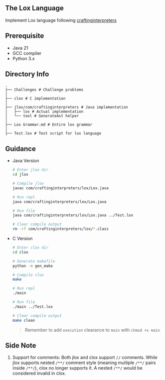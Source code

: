 ## The Lox Language

Implement Lox language following [craftinginterpreters](https://craftinginterpreters.com/contents.html)

## Prerequisite

- Java 21
- GCC compiler
- Python 3.x


## Directory Info

```text
.
├── Challenges # Challenge problems
│
├── clox # C implementation
│ 
├── jlox/com/craftinginterpreters # Java implementation
│   ├── lox # Actual implementation
│   └── tool # GenerateAst helper
│ 
├── Lox Grammar.md # Entire lox grammar
│ 
├── Test.lox # Test script for lox language
```

## Guidance

- Java Version

    ```bash
    # Enter jlox dir
    cd jlox

    # Compile jlox
    javac com/craftinginterpreters/lox/Lox.java

    # Run repl
    java com/craftinginterpreters/lox/Lox.java

    # Run file
    java com/craftinginterpreters/lox/Lox.java ../Test.lox

    # Clear compile output 
    rm -rf com/craftinginterpreters/lox/*.class 
    ```

- C Version

    ```bash
    # Enter clox dir
    cd clox

    # Generate makefile
    python -m gen_make

    # Compile clox
    make

    # Run repl 
    ./main

    # Run file
    ./main ../Test.lox

    # Clear compile output
    make clean
    ```

    > Remember to add `execution` clearance to `main` with `chmod +x main`

## Side Note

1. Support for comments: Both jlox and clox support `//` comments. While jlox supports nested `/**/` comment style (meaning multiple `/**/` pairs inside `/**/`), clox no longer supports it. A nested `/**/` would be considered invalid in clox.